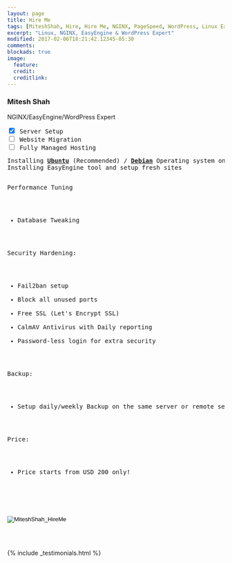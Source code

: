 ```yaml
---
layout: page
title: Hire Me
tags: [MiteshShah, Hire, Hire Me, NGINX, PageSpeed, WordPress, Linux Expert]
excerpt: "Linux, NGINX, EasyEngine & WordPress Expert"
modified: 2017-02-06T18:21:42.12345-05:30
comments:
blockads: true
image:
  feature:
  credit:
  creditlink:
---
```

### Mitesh Shah
NGINX/EasyEngine/WordPress Expert

<pre>
<input type="checkbox" name="checkbox" onclick="showMe('serversetup')" checked> Server Setup
<input type="checkbox" name="checkbox" onclick="showMe('websitemigration')" > Website Migration
<input type="checkbox" name="checkbox" onclick="showMe('fullymanagedhosting')" > Fully Managed Hosting
</pre>

<script src="//cdnjs.cloudflare.com/ajax/libs/jquery/2.1.3/jquery.min.js"></script>
<script type="text/javascript">
$(':checkbox').on('change',function(){
 var th = $(this), name = th.prop('name');
 if(th.is(':checked')){
     $(':checkbox[name="'  + name + '"]').not($(this)).prop('checked',false);
  }
});

function showMe (box) {
    var vis = "none";
    if (box === "serversetup") {
      document.getElementById("serversetup").style.display = "block";
      document.getElementById("websitemigration").style.display = vis;
      document.getElementById("fullymanagedhosting").style.display = vis;
    }
    else if (box === "websitemigration") {
      document.getElementById("serversetup").style.display = vis;
      document.getElementById("websitemigration").style.display = "block";
      document.getElementById("fullymanagedhosting").style.display = vis;
    }
    else {
      document.getElementById("serversetup").style.display = vis;
      document.getElementById("websitemigration").style.display = vis;
      document.getElementById("fullymanagedhosting").style.display = "block";
    }
}
</script>

<div id="serversetup" style="display:block">
<pre>
Installing <b><a href="//ubuntu.com">Ubuntu</a></b> (Recommended) / <b><a href="//debian.org">Debian</a></b> Operating system on the server
Installing EasyEngine tool and setup fresh sites

Performance Tuning
* Database Tweaking

Security Hardening:
* Fail2ban setup
* Block all unused ports
* Free SSL (Let's Encrypt SSL)
* CalmAV Antivirus with Daily reporting
* Password-less login for extra security

Backup:
* Setup daily/weekly Backup on the same server or remote server

Price:
* Price starts from USD 200 only!

<form action="https://www.paypal.com/cgi-bin/webscr" method="post" target="_top">
<input type="hidden" name="cmd" value="_s-xclick">
<input type="hidden" name="hosted_button_id" value="64VAFJMLK2B3G">
<input type="image" alt="MiteshShah_HireMe" src="https://www.paypalobjects.com/en_GB/i/btn/btn_paynowCC_LG.gif" border="0" name="submit" alt="PayPal – The safer, easier way to pay online!">
<img alt="" border="0" alt="MiteshShah_HireMe" src="https://www.paypalobjects.com/en_GB/i/scr/pixel.gif" width="1" height="1">
</form>

</pre>
</div>

<div id="websitemigration" style="display:none">
<pre>
Installing <b><a href="//ubuntu.com">Ubuntu</a></b> (Recommended) / <b><a href="//debian.org">Debian</a></b> Operating system on the server
Installing EasyEngine tool and migrating sites from old server to new server

Performance Tuning
* Database Tweaking

Security Hardening:
* Fail2ban setup
* Block all unused ports
* Free SSL (Let's Encrypt SSL)
* CalmAV Antivirus with Daily reporting
* Password-less login for extra security

Backup:
* Setup daily/weekly Backup on the same server or remote server

Downtime:
* Zero downtime while migrating from the old server to the new server if old server has root user access

Price:
* Price starts from USD 350 only!

<form action="https://www.paypal.com/cgi-bin/webscr" method="post" target="_top">
<input type="hidden" name="cmd" value="_s-xclick">
<input type="hidden" name="hosted_button_id" value="HZMV9PDRWJXZN">
<input type="image" alt="MiteshShah_HireMe" src="https://www.paypalobjects.com/en_GB/i/btn/btn_paynowCC_LG.gif" border="0" name="submit" alt="PayPal – The safer, easier way to pay online!">
<img alt="" border="0" alt="MiteshShah_HireMe" src="https://www.paypalobjects.com/en_GB/i/scr/pixel.gif" width="1" height="1">
</form>

</pre>
</div>

<div id="fullymanagedhosting" style="display:none">
<pre>
Installing <b><a href="//ubuntu.com">Ubuntu</a></b> (Recommended) / <b><a href="//debian.org">Debian</a></b> Operating system on the server
Installing EasyEngine tool

Performance Tuning
* Database Tweaking

Security Hardening:
* Fail2ban setup
* Block all unused ports
* Free SSL (Let's Encrypt SSL)
* CalmAV Antivirus with Daily reporting
* Password-less login for extra security

Update Server:
* Monitor Server CPU/RAM/HDD
* Fix zeroday security issue on same day
* WordPress Theme/Plugin Updates weekly
* Install available Ubuntu/Debian package update weekly


Backup:
* Hourly, Daily, Weekly rotating backups
* Duplicity Backup for remote server or S3

Downtime:
* Zero downtime while migrating from the old server to the new server if old server has root user access

Price:
* Price starts from USD 250 only!

<form action="https://www.paypal.com/cgi-bin/webscr" method="post" target="_top">
<input type="hidden" name="cmd" value="_s-xclick">
<input type="hidden" name="hosted_button_id" value="B5LJ2A8PB9Q3Q">
<input type="image" alt="MiteshShah_HireMe" src="https://www.paypalobjects.com/en_GB/i/btn/btn_subscribeCC_LG.gif" border="0" name="submit" alt="PayPal – The safer, easier way to pay online!">
<img alt="" border="0" alt="MiteshShah_HireMe" src="https://www.paypalobjects.com/en_GB/i/scr/pixel.gif" width="1" height="1">
</form>

</pre>
</div>

{% include _testimonials.html %}

